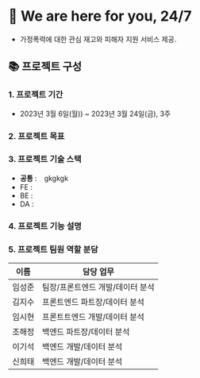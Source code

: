 # 🤝 We are here for you, 24/7

- 가정폭력에 대한 관심 재고와 피해자 지원 서비스 제공.

## 📚 프로젝트 구성

### 1. 프로젝트 기간

- 2023년 3월 6일(월)) ~ 2023년 3월 24일(금), 3주

### 2. 프로젝트 목표

### 3. 프로젝트 기술 스택

- **공통** : &ensp;
  gkgkgk
- FE :
- BE :
- DA :

### 4. 프로젝트 기능 설명

### 5. 프로젝트 팀원 역할 분담

| 이름   | 담당 업무                        |
| ------ | -------------------------------- |
| 임성준 | 팀장/프론트엔드 개발/데이터 분석 |
| 김지수 | 프론트엔드 파트장/데이터 분석    |
| 임시현 | 프론트트엔드 개발/데이터 분석    |
| 조해정 | 백엔드 파트장/데이터 분석        |
| 이기석 | 백엔드 개발/데이터 분석          |
| 신희태 | 백엔드 개발/데이터 분석          |

